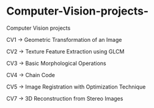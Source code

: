 # Computer-Vision-projects-
Computer Vision projects

CV1 -> Geometric Transformation of an Image

CV2 -> Texture Feature Extraction using GLCM

CV3 -> Basic Morphological Operations

CV4 -> Chain Code

CV5 -> Image Registration with Optimization Technique

CV7 -> 3D Reconstruction from Stereo Images
